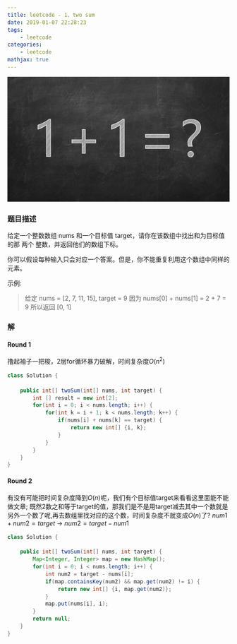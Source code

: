 ```yaml
---
title: leetcode - 1、two sum
date: 2019-01-07 22:28:23
tags:
    - leetcode
categories:
    - leetcode
mathjax: true
---
```


![two-sum](/images/leetcode/two-sum.png)

### 题目描述
给定一个整数数组 nums 和一个目标值 target，请你在该数组中找出和为目标值的那 两个 整数，并返回他们的数组下标。

你可以假设每种输入只会对应一个答案。但是，你不能重复利用这个数组中同样的元素。

示例:

>    给定 nums = [2, 7, 11, 15], target = 9
>    因为 nums[0] + nums[1] = 2 + 7 = 9
>    所以返回 [0, 1]

<!-- more -->
### 解
#### Round 1
撸起袖子一把梭，2层for循环暴力破解，时间复杂度$O(n^2)$

```java
class Solution {

    public int[] twoSum(int[] nums, int target) {
        int [] result = new int[2];
        for(int i = 0; i < nums.length; i++) {
            for(int k = i + 1; k < nums.length; k++) {
                if(nums[i] + nums[k] == target) {
                    return new int[] {i, k};
                }
            }
        }
    }
}
```

#### Round 2
有没有可能把时间复杂度降到$O(n)$呢，我们有个目标值target来看看这里面能不能做文章;
既然2数之和等于target的值，那我们是不是用target减去其中一个数就是另外一个数了呢,再去数组里找对应的这个数，时间复杂度不就变成$O(n)$了?
$num1 + num2 = target$ -> $num2 = target- num1$

```java
class Solution {

    public int[] twoSum(int[] nums, int target) {
        Map<Integer, Integer> map = new HashMap();
        for(int i = 0; i < nums.length; i++) {
            int num2 = target - nums[i];
            if(map.containsKey(num2) && map.get(num2) != i) {
                return new int[] {i, map.get(num2)};
            }
            map.put(nums[i], i);
        }
        return null;
    }
}
```

